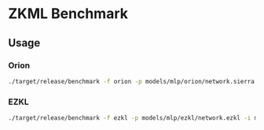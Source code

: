 # ZKML Benchmark

## Usage

### Orion
```bash
./target/release/benchmark -f orion -p models/mlp/orion/network.sierra -i models/mlp/orion/network.input -b results/mlp/orion
```

### EZKL
```bash
./target/release/benchmark -f ezkl -p models/mlp/ezkl/network.ezkl -i models/mlp/ezkl/input.json -s models/mlp/ezkl/settings.json -b results/mlp/ezkl
```